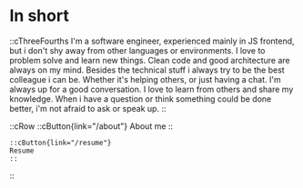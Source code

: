 # In short

::cThreeFourths
I'm a software engineer, experienced mainly in JS frontend, but i don't shy away
from other languages or environments. I love to problem solve and learn new
things. Clean code and good architecture are always on my mind. Besides the
technical stuff i always try to be the best colleague i can be. Whether it's
helping others, or just having a chat. I'm always up for a good conversation.
I love to learn from others and share my knowledge. When i have a question or
think something could be done better, i'm not afraid to ask or speak up.
::

::cRow
    ::cButton{link="/about"}
    About me
    ::

    ::cButton{link="/resume"}
    Resume
    ::
::